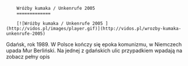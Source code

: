 
        Wróżby kumaka / Unkenrufe 2005 
        =============
        
        [![Wróżby kumaka / Unkenrufe 2005 ](http://vidos.pl/images/player.gif)](http://vidos.pl/wrozby-kumaka-unkenrufe-2005)
        
        
 Gdańsk, rok 1989. W Polsce kończy się epoka komunizmu, w Niemczech upada Mur Berliński. Na jednej z gdańskich ulic przypadkiem wpadają na zobacz pełny opis
    